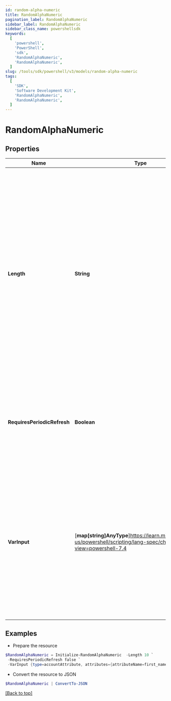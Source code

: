 ```yaml
---
id: random-alpha-numeric
title: RandomAlphaNumeric
pagination_label: RandomAlphaNumeric
sidebar_label: RandomAlphaNumeric
sidebar_class_name: powershellsdk
keywords:
  [
    'powershell',
    'PowerShell',
    'sdk',
    'RandomAlphaNumeric',
    'RandomAlphaNumeric',
  ]
slug: /tools/sdk/powershell/v3/models/random-alpha-numeric
tags:
  [
    'SDK',
    'Software Development Kit',
    'RandomAlphaNumeric',
    'RandomAlphaNumeric',
  ]
---
```


# RandomAlphaNumeric

## Properties

| Name | Type | Description | Notes |
| --- | --- | --- | --- |
| **Length** | **String** | This is an integer value specifying the size/number of characters the random string must contain _ This value must be a positive number and cannot be blank _ If no length is provided, the transform will default to a value of `32` \* Due to identity attribute data constraints, the maximum allowable value is `450` characters | [optional] |
| **RequiresPeriodicRefresh** | **Boolean** | A value that indicates whether the transform logic should be re-evaluated every evening as part of the identity refresh process | [optional] [default to $false] |
| **VarInput** | [**map[string]AnyType**]https://learn.microsoft.com/en-us/powershell/scripting/lang-spec/chapter-04?view=powershell-7.4 | This is an optional attribute that can explicitly define the input data which will be fed into the transform logic. If input is not provided, the transform will take its input from the source and attribute combination configured via the UI. | [optional] |

## Examples

- Prepare the resource

```powershell
$RandomAlphaNumeric = Initialize-RandomAlphaNumeric  -Length 10 `
 -RequiresPeriodicRefresh false `
 -VarInput {type=accountAttribute, attributes={attributeName=first_name, sourceName=Source}}
```

- Convert the resource to JSON

```powershell
$RandomAlphaNumeric | ConvertTo-JSON
```

[[Back to top]](#)
